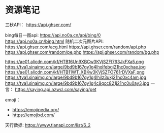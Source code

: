 # 资源笔记

三秋API： https://api.ghser.com/

bing每日一图api: https://api.no0a.cn/api/bing/0
https://api.no0a.cn/bing.html
随机二次元图片API: https://api.ghser.com/acg.html
https://api.ghser.com/random/api.php
https://api.ghser.com/random/pe.php
https://api.ghser.com/random/bg.php

https://ae01.alicdn.com/kf/HTB16Un9XBCw3KVjSZFl763JkFXa5.png
https://tva1.sinaimg.cn/large/9bd9b167gy1g4lholfebgj21hc0xchae.jpg
https://ae01.alicdn.com/kf/HTB11WT_XBKw3KVjSZFO761rDVXaF.png
https://tva1.sinaimg.cn/large/9bd9b167gy1g4lhilz3ukj21hc0xc4am.jpg
https://tva1.sinaimg.cn/large/9bd9b167gy1g4c8qcc821j21hc0u0ay3.jpg
一言： https://saying.api.azwcl.com/saying/get
   

emoji： 
* https://emojipedia.org/
* https://emojixd.com/

天行数据: https://www.tianapi.com/list/6_2